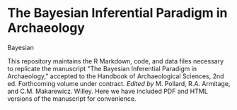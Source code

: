 # The Bayesian Inferential Paradigm in Archaeology
Bayesian

This repository maintains the R Markdown, code, and data files necessary to replicate the manuscript "The Bayesian Inferential Paradigm in Archaeology," accepted to the Handbook of Archaeological Sciences, 2nd ed. Forthcoming volume under contract. *Edited by* M. Pollard, R.A. Armitage, and C.M. Makarewicz. Willey. Here we have included PDF and HTML versions of the manuscript for convenience.
